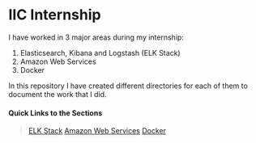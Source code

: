 # IIC Internship

I have worked in 3 major areas during my internship:
1. Elasticsearch, Kibana and Logstash (ELK Stack)
2. Amazon Web Services
3. Docker

In this repository I have created different directories for each of them to document the work that I did.


#### Quick Links to the Sections
> [ELK Stack](https://github.com/arinjay97/IIC-Internship/tree/master/ELK%20Stack)
> [Amazon Web Services](https://github.com/arinjay97/IIC-Internship/tree/master/Amazon%20Web%20Services)
> [Docker](https://github.com/arinjay97/IIC-Internship/tree/master/Docker)
